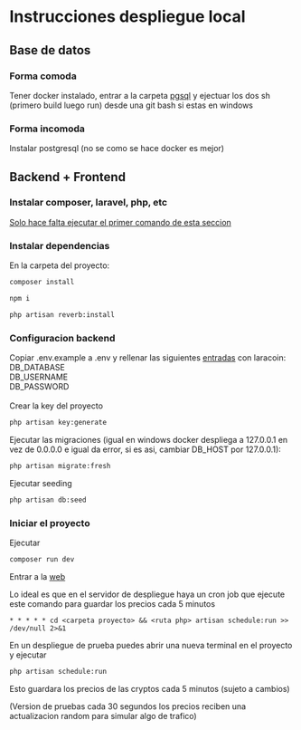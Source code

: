 # Instrucciones despliegue local

## Base de datos
### Forma comoda
Tener docker instalado, entrar a la carpeta [pgsql](https://github.com/daviddoichita/Laracoin/tree/3d501f5de7827bd7549f614db60ace44a894a4a8/pgsql) y ejectuar los dos sh (primero build luego run) desde una git bash si estas en windows
### Forma incomoda
Instalar postgresql (no se como se hace docker es mejor)

## Backend + Frontend
### Instalar composer, laravel, php, etc
[Solo hace falta ejecutar el primer comando de esta seccion](https://laravel.com/docs/12.x/installation#creating-a-laravel-project)

### Instalar dependencias
En la carpeta del proyecto:
```bash
composer install
```
```bash
npm i
```
```bash
php artisan reverb:install
```
### Configuracion backend
Copiar .env.example a .env y rellenar las siguientes [entradas](https://github.com/daviddoichita/Laracoin/blob/3d501f5de7827bd7549f614db60ace44a894a4a8/.env.example#L26) con laracoin: <br>
DB_DATABASE <br>
DB_USERNAME <br>
DB_PASSWORD <br>
<br>
Crear la key del proyecto
```bash
php artisan key:generate
```
Ejecutar las migraciones (igual en windows docker despliega a 127.0.0.1 en vez de 0.0.0.0 e igual da error, si es asi, cambiar DB_HOST por 127.0.0.1):
```bash
php artisan migrate:fresh
```
Ejecutar seeding
```bash
php artisan db:seed
```

### Iniciar el proyecto
Ejecutar
```bash
composer run dev
```
Entrar a la [web](http://localhost:8000) <br>

Lo ideal es que en el servidor de despliegue haya un cron job que ejecute este comando para guardar los precios cada 5 minutos
```cron
* * * * * cd <carpeta proyecto> && <ruta php> artisan schedule:run >> /dev/null 2>&1
```
En un despliegue de prueba puedes abrir una nueva terminal en el proyecto y ejecutar
```bash
php artisan schedule:run
```
Esto guardara los precios de las cryptos cada 5 minutos (sujeto a cambios) <br>

(Version de pruebas cada 30 segundos los precios reciben una actualizacion random para simular algo de trafico)
